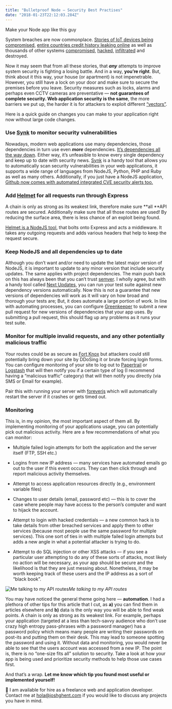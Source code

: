 ```yaml
---
title: "Bulletproof Node — Security Best Practises"
date: "2018-01-23T22:12:03.284Z"
---
```


Make your Node app like this guy

System breaches are now commonplace. [Stories of IoT devices being compromised](https://www.iotforall.com/5-worst-iot-hacking-vulnerabilities/), [entire countries credit history leaking online](http://www.bbc.co.uk/news/business-41575188) as well as thousands of other systems [compromised](https://www.theverge.com/2013/11/7/5078560/over-150-million-breached-records-from-adobe-hack-surface-online), [hacked](https://www.theguardian.com/technology/2016/dec/14/yahoo-hack-security-of-one-billion-accounts-breached), [infiltrated](https://en.wikipedia.org/wiki/2012_LinkedIn_hack) and destroyed.

Now it may seem that from all these stories, that ***any*** attempts to improve system security is fighting a losing battle. And in a way, **you’re right**. But, think about it this way, your house (or apartment) is not impenetrable. However, you still have a lock on your door and make sure to secure the premises before you leave. Security measures such as locks, alarms and perhaps even CCTV cameras are preventative — **not guarantees of complete security. Web application security is the same**, the more barriers we put up, the harder it is for attackers to exploit different [“vectors”](https://www.techopedia.com/definition/15793/attack-vector).

Here is a quick guide on changes you can make to your application right now without large code changes.

### **Use [Synk](https://snyk.io/) to monitor security vulnerabilities**

Nowadays, modern web applications use many dependencies, those dependencies in turn use even ***more*** dependencies. [It’s dependencies all the way down](https://en.wikipedia.org/wiki/Turtles_all_the_way_down). Either way, it’s unfeasible to know every single dependency and keep up to date with security news. [Synk](https://snyk.io/) is a handy tool that allows you to automatically scan security vulnerabilities in your web applications, it supports a wide range of languages from NodeJS, Python, PHP and Ruby as well as many others. Additionally, if you just have a NodeJS application, [Github now comes with automated integrated CVE security alerts too.](https://github.com/blog/2470-introducing-security-alerts-on-github)

### **Add [Helmet](https://helmetjs.github.io/) for all requests run through Express**

A chain is only as strong as its weakest link, therefore make sure **all **API routes are secured. Additionally make sure that all those routes are used! By reducing the surface area, there is less chance of an exploit being found.

[Helmet is a NodeJS tool](https://helmetjs.github.io/), that bolts onto Express and acts a middleware. It takes any outgoing requests and adds various headers that help to keep the request secure.

### **Keep NodeJS and all dependencies up to date**

Although you don’t want and/or need to update the latest major version of NodeJS, it is important to update to any minor version that include security updates. The same applies with project dependencies. The main push back on this has always been that you can’t trust [semver](https://semver.org/). I wholly agree, but with a handy tool called [Next Updates](https://github.com/bahmutov/next-update), you can run your test suite against new dependency versions automatically. Now this is not a guarantee that new versions of dependencies will work as it will vary on how broad and thorough your tests are; But, it does automate a large portion of work. In line with automating processes, you can configure [Greenkeeper](https://greenkeeper.io/) to submit a new pull request for new versions of dependencies that your app uses. By submitting a pull request, this should flag up any problems as it runs your test suite.

### **Monitor for multiple invalid requests, and any other potentially malicious traffic**

Your routes could be as secure as [Fort Knox](https://en.wikipedia.org/wiki/Fort_Knox) but attackers could still potentially bring down your site by DDoSing it or brute forcing login forms. You can configure monitoring of your site to log out to [Papertrail](https://papertrailapp.com/) or [Logstash](https://www.elastic.co/products/logstash) that will then notify you if a certain type of log (I recommend having a “malicious traffic” category) that will then notify you directly (via SMS or Email for example).

Pair this with running your server with [foreverjs](https://github.com/foreverjs/forever) which will automatically restart the server if it crashes or gets timed out.

### **Monitoring**

This is, in my opinion, the most important aspect of them all. By implementing monitoring of your applications usage, you can potentially pick out malicious activity. Here are a few recommendations of what you can monitor:

* Multiple failed login attempts for both the application and the server itself (FTP, SSH etc.)

* Logins from new IP address — many services have automated emails go out to the user if this event occurs. They can then click through and report malicious activity themselves.

* Attempt to access application resources directly (e.g., environment variable files)

* Changes to user details (email, password etc) — this is to cover the case where people may have access to the person’s computer and want to hijack the account.

* Attempt to login with hacked credentials — a new common hack is to take details from other breached services and apply them to other services (because most people use the same password for multiple services). This one sort of ties in with multiple failed login attempts but adds a new angle in what a potential attacker is trying to do.

* Attempt to do SQL injection or other XSS attacks — if you see a particular user attempting to do any of these sorts of attacks, most likely no action will be necessary, as your app should be secure and the likelihood is that they are just messing about. Nonetheless, it may be worth keeping track of these users and the IP address as a sort of “black book”.

![Me talking to my API routes](https://cdn-images-1.medium.com/max/2000/1*TOb464uqspF5k7dG81YyNg.gif)*Me talking to my API routes*

You may have noticed the general theme going here — **automation**. I had a plethora of other tips for this article that I cut, as **a)** you can find them in articles elsewhere and **b)** data is the only way you will be able to find weak points. A chain is only as strong as its weakest link. For example, perhaps your application (targeted at a less than tech-savvy audience who don’t use crazy high entropy pass-phrases with a password manager) has a password policy which means many people are writing their passwords on post-its and putting them on their desk. This may lead to someone spotting the password and using it. Without data and monitoring, you would never be able to see that the users account was accessed from a new IP. The point is, there is no “one-size fits all” solution to security. Take a look at how your app is being used and prioritize security methods to help those use cases first.

And that’s a wrap. **Let me know which tip you found most useful or implemented yourself!**

👋 I am available for hire as a freelance web and application developer. Contact me at [hola@joshghent.com](mailto:hola@joshghent.com) if you would like to discuss any projects you have in mind.
